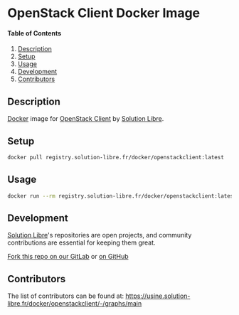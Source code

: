 # OpenStack Client Docker Image

<!-- markdownlint-disable-next-line MD001 -->
#### Table of Contents

1. [Description](#description)
2. [Setup](#setup)
3. [Usage](#usage)
4. [Development](#development)
5. [Contributors](#contributors)

## Description

[Docker](https://www.docker.com/) image for
[OpenStack Client](https://docs.openstack.org/newton/user-guide/common/cli-overview.html) by [Solution Libre].

## Setup

```sh
docker pull registry.solution-libre.fr/docker/openstackclient:latest
```

## Usage

```sh
docker run --rm registry.solution-libre.fr/docker/openstackclient:latest --version
```

## Development

[Solution Libre]'s repositories are open projects,
and community contributions are essential for keeping them great.

[Fork this repo on our GitLab](https://usine.solution-libre.fr/docker/openstackclient/-/forks/new) or
[on GitHub](https://github.com/solution-libre/docker-openstackclient/fork)

## Contributors

The list of contributors can be found at: <https://usine.solution-libre.fr/docker/openstackclient/-/graphs/main>

[Solution Libre]: https://www.solution-libre.fr
